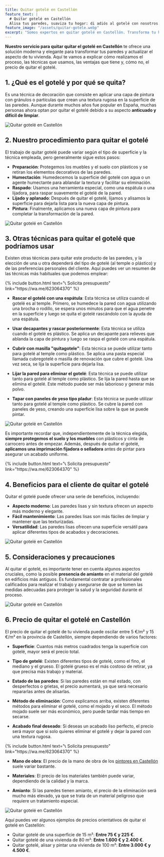 ```yaml
---
title: Quitar gotelé en Castellón
feature_text: |
  # Quitar gotelé en Castellón
  Alisa tus paredes, suaviza tu hogar: di adiós al gotelé con nosotros.
feature_image: "/assets/quitar-gotele.webp"
excerpt: "Somos expertos en quitar gotelé en Castellón. Transforma tu hogar en un lienzo liso y moderno. Moderniza con nosotros tus paredes."
---
```


**Nuestro servicio para quitar quitar el gotelé en Castellón** te ofrece una solución moderna y elegante para transformar tus paredes y actualizar el aspecto de tu vivienda. Aquí te vamos a explicar cómo realizamos el proceso, las técnicas que usamos, las ventajas que tiene y, cómo no, el precio de quitar el gotelé.

## 1. ¿Qué es el gotelé y por qué se quita?
Es una técnica de decoración que consiste en aplicar una capa de pintura con gránulos o partículas que crean una textura rugosa en la superficie de las paredes. Aunque durante muchos años fue popular en España, muchas personas ahora optan por quitar el gotelé debido a su aspecto **anticuado y difícil de limpiar**.

<img src="/assets/quitar gotele en castellon 1.webp" alt="Quitar gotelé en Castellón" class="center2">

## 2. Nuestro procedimiento para quitar el gotelé
El trabajo de quitar gotelé puede variar según el tipo de superficie y la técnica empleada, pero generalmente sigue estos pasos:
   - **Preparación**: Protegemos los muebles y el suelo con plásticos y se retiran los elementos decorativos de las paredes.
   - **Humectación**: Humedecemos la superficie del gotelé con agua o un agente humectante para ablandar la textura y facilitar su eliminación.
   - **Raspado**: Usamos una herramienta especial, como una espátula o una lijadora, para raspar suavemente el gotelé de la pared.
   - **Lijado y aplanado**: Después de quitar el gotelé, lijamos y alisamos la superficie para dejarla lista para la nueva capa de pintura.
   - **Pintura**: Finalmente, aplicamos una nueva capa de pintura para completar la transformación de la pared.

<img src="/assets/quitar gotele en castellon 2.webp" alt="Quitar gotelé en Castellón" class="center2">

## 3. Otras técnicas para quitar el gotelé que podríamos usar
Existen otras técnicas para quitar este producto de las paredes, y la elección de una u otra dependerá del tipo de gotelé (al temple o plástico) y de las preferencias personales del cliente. Aquí puedes ver un resumen de las técnicas más habituales que podemos emplear:

<div class="center2">
{% include button.html text="📞 Solicita presupuesto" link="https://wa.me/623064370" %}
</div>

- **Rascar el gotelé con una espátula**: Esta técnica se utiliza cuando el gotelé es al temple. Primero, se humedece la pared con agua utilizando una brocha o rodillo, se espera unos minutos para que el agua penetre en la superficie y luego se quita el gotelé rascándolo con la ayuda de una espátula.

- **Usar decapantes y rascar posteriormente**: Esta técnica se utiliza cuando el gotelé es plástico. Se aplica un decapante para relieves que ablanda la capa de pintura y luego se raspa el gotelé con una espátula.

- **Cubrir con masilla "quitagotele"**: Esta técnica se puede utilizar tanto para gotelé al temple como plástico. Se aplica una pasta especial llamada cubregotelé o masilla de renovación que cubre el gotelé. Una vez seca, se lija la superficie para dejarla lisa.

- **Lijar la pared para eliminar el gotelé**: Esta técnica se puede utilizar tanto para gotelé al temple como plástico. Se lija la pared hasta que se elimina el gotelé. Este método puede ser más laborioso y generar más polvo.

- **Tapar con paneles de yeso tipo pladur**: Esta técnica se puede utilizar tanto para gotelé al temple como plástico. Se cubre la pared con paneles de yeso, creando una superficie lisa sobre la que se puede pintar.

<img src="/assets/quitar gotele en castellon 3.webp" alt="Quitar gotelé en Castellón" class="center2">

Es importante recordar que, independientemente de la técnica elegida, **siempre protegemos el suelo y los muebles** con plásticos y cinta de carrocero antes de empezar. Además, después de quitar el gotelé, **aplicamos una imprimación fijadora o selladora** antes de pintar para asegurar un acabado uniforme.

<div class="center2">
{% include button.html text="📞 Solicita presupuesto" link="https://wa.me/623064370" %}
</div>

## 4. Beneficios para el cliente de quitar el gotelé
Quitar el gotelé puede ofrecer una serie de beneficios, incluyendo:
   - **Aspecto moderno**: Las paredes lisas y sin textura ofrecen un aspecto más moderno y elegante.
   - **Fácil mantenimiento**: Las paredes lisas son más fáciles de limpiar y mantener que las texturizadas.
   - **Versatilidad**: Las paredes lisas ofrecen una superficie versátil para aplicar diferentes tipos de acabados y decoraciones.

<img src="/assets/quitar gotele en castellon 4.webp" alt="Quitar gotelé en Castellón" class="center2">

## 5. Consideraciones y precauciones
Al quitar el gotelé, es importante tener en cuenta algunos aspectos cruciales, como la posible **presencia de amianto** en el material del gotelé en edificios más antiguos. Es fundamental contratar a profesionales calificados para realizar el trabajo y asegurarse de que se tomen las medidas adecuadas para proteger la salud y la seguridad durante el proceso.

<img src="/assets/quitar gotele en castellon 5.webp" alt="Quitar gotelé en Castellón" class="center2">

## 6. Precio de quitar el gotelé en Castellón
El precio de quitar el gotelé de tu vivienda puede oscilar entre 5 €/m² y 15 €/m² en la provincia de Castellón, siempre dependiendo de varios factores:

- **Superficie**: Cuantos más metros cuadrados tenga la superficie con gotelé, mayor será el precio total.

- **Tipo de gotelé**: Existen diferentes tipos de gotelé, como el fino, el mediano y el grueso. El gotelé grueso es el más costoso de retirar, ya que precisa más trabajo y material.

- **Estado de las paredes**: Si las paredes están en mal estado, con desperfectos o grietas, el precio aumentará, ya que será necesario repararlas antes de alisarlas.

- **Método de eliminación**: Como explicamos arriba, existen diferentes métodos para eliminar el gotelé, como el mojado y el seco. El método mojado suele ser más económico, pero puede tardar más tiempo en secarse.

- **Acabado final deseado**: Si deseas un acabado liso perfecto, el precio será mayor que si solo quieres eliminar el gotelé y dejar la pared con una textura rugosa.

<div class="center2">
{% include button.html text="📞 Solicita presupuesto" link="https://wa.me/623064370" %}
</div>

- **Mano de obra**: El precio de la mano de obra de los [pintores en Castellón](https://pintorencastellon.es) suele variar bastante.

- **Materiales**: El precio de los materiales también puede variar, dependiendo de la calidad y la marca.

- **Amianto**: Si las paredes tienen amianto, el precio de la eliminación será mucho más elevado, ya que se trata de un material peligroso que requiere un tratamiento especial.

<img src="/assets/quitar gotele en castellon 6.webp" alt="Quitar gotelé en Castellón" class="center2">

Aquí puedes ver algunos ejemplos de precios orientativos de quitar el gotelé en Castellón:

- Quitar gotelé de una superficie de 15 m²: **Entre 75 € y 225 €**.
- Quitar gotelé de una vivienda de 80 m²: **Entre 1.600 € y 2.400 €**.
- Quitar gotelé, alisar y pintar una vivienda de 100 m²: **Entre 3.000 € y 4.500 €**.
